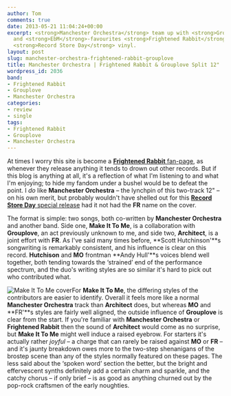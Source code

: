 ```yaml
---
author: Tom
comments: true
date: 2013-05-21 11:04:24+00:00
excerpt: <strong>Manchester Orchestra</strong> team up with <strong>Grouplove</strong>
  and <strong>EbM</strong>-favourites <strong>Frightened Rabbit</strong> for a special
  <strong>Record Store Day</strong> vinyl.
layout: post
slug: manchester-orchestra-frightened-rabbit-grouplove
title: Manchester Orchestra | Frightened Rabbit & Grouplove Split 12"
wordpress_id: 2036
band:
- Frightened Rabbit
- Grouplove
- Manchester Orchestra
categories:
- review
- single
tags:
- Frightened Rabbit
- Grouplove
- Manchester Orchestra
---
```


At times I worry this site is become a [**Frightened Rabbit** fan-page](http://eatenbymonsters/?s=frightened+rabbit), as whenever they release anything it tends to drown out other records. But if this blog is anything at all, it's a reflection of what I'm listening to and what I'm enjoying; to hide my fandom under a bushel would be to defeat the point. I _do_ like **Manchester Orchestra** – the lynchpin of this two-track 12" – on his own merit, but probably wouldn't have shelled out for this [**Record Store Day** special release](http://www.recordstoreday.co.uk/) had it not had the **FR** name on the cover.

The format is simple: two songs, both co-written by **Manchester Orchestra** and another band. Side one, **Make It To Me**, is a collaboration with **Grouplove**, an act previously unknown to me, and side two, **Architect**, is a joint effort with **FR**. As I've said many times before, **Scott Hutchinson'**s songwriting is remarkably consistent, and his influence is clear on this record. **Hutchison** and **MO** frontman **Andy Hull'**s voices blend well together, both tending towards the ‘strained’ end of the performance spectrum, and the duo's writing styles are so similar it's hard to pick out who contributed what.

![Make It To Me cover](http://eatenbymonsters/wp-content/uploads/2013/05/make-it-to-me-100x100.jpg)For **Make It To Me**, the differing styles of the contributors are easier to identify. Overall it feels more like a normal **Manchester Orchestra** track than **Architect** does, but whereas **MO** and **FR'**s styles are fairly well aligned, the outside influence of **Grouplove** is clear from the start. If you're familiar with **Manchester Orchestra** or **Frightened Rabbit** then the sound of **Architect** would come as no surprise, but **Make It To Me** might well induce a raised eyebrow. For starters it's actually rather _joyful_ – a charge that can rarely be raised against **MO** or **FR** – and it's jaunty breakdown owes more to the two-step shenanigans of the brostep scene than any of the styles normally featured on these pages. The less said about the ‘spoken word’ section the better, but the bright and effervescent synths definitely add a certain charm and sparkle, and the catchy chorus – if only brief – is as good as anything churned out by the pop-rock craftsmen of the early noughties.


